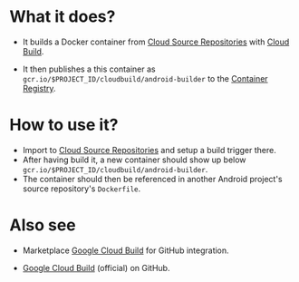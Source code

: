 # What it does?

 - It builds a Docker container from [Cloud Source Repositories](https://cloud.google.com/source-repositories) with [Cloud Build](https://cloud.google.com/source-repositories/docs/integrating-with-cloud-build).

 - It then publishes a this container as `gcr.io/$PROJECT_ID/cloudbuild/android-builder` to the [Container Registry](https://console.cloud.google.com/gcr/images).

# How to use it?

 - Import to [Cloud Source Repositories](https://cloud.google.com/source-repositories) and setup a build trigger there.
 - After having build it, a new container should show up below `gcr.io/$PROJECT_ID/cloudbuild/android-builder`.
 - The container should then be referenced in another Android project's source repository's `Dockerfile`.

# Also see

 - Marketplace [Google Cloud Build](https://github.com/marketplace/google-cloud-build) for GitHub integration.

 - [Google Cloud Build](https://github.com/GoogleCloudBuild) (official) on GitHub.

